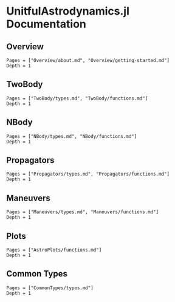 # UnitfulAstrodynamics.jl Documentation

## Overview

```@contents
Pages = ["Overview/about.md", "Overview/getting-started.md"]
Depth = 1
```

## TwoBody

```@contents
Pages = ["TwoBody/types.md", "TwoBody/functions.md"]
Depth = 1
```

## NBody

```@contents
Pages = ["NBody/types.md", "NBody/functions.md"]
Depth = 1
```

## Propagators

```@contents
Pages = ["Propagators/types.md", "Propagators/functions.md"]
Depth = 1
```

## Maneuvers

```@contents
Pages = ["Maneuvers/types.md", "Maneuvers/functions.md"]
Depth = 1
```

## Plots

```@contents
Pages = ["AstroPlots/functions.md"]
Depth = 1
```

## Common Types

```@contents
Pages = ["CommonTypes/types.md"]
Depth = 1
```